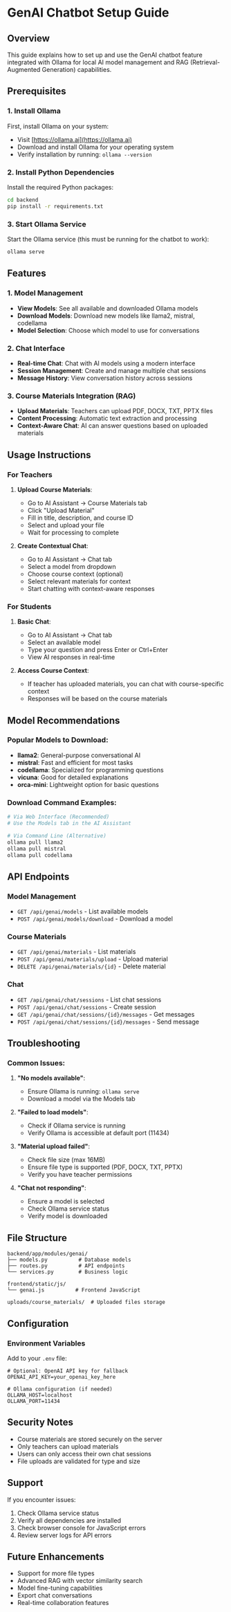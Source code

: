# GenAI Chatbot Setup Guide

## Overview
This guide explains how to set up and use the GenAI chatbot feature integrated with Ollama for local AI model management and RAG (Retrieval-Augmented Generation) capabilities.

## Prerequisites

### 1. Install Ollama
First, install Ollama on your system:
- Visit [https://ollama.ai](https://ollama.ai)
- Download and install Ollama for your operating system
- Verify installation by running: `ollama --version`

### 2. Install Python Dependencies
Install the required Python packages:
```bash
cd backend
pip install -r requirements.txt
```

### 3. Start Ollama Service
Start the Ollama service (this must be running for the chatbot to work):
```bash
ollama serve
```

## Features

### 1. Model Management
- **View Models**: See all available and downloaded Ollama models
- **Download Models**: Download new models like llama2, mistral, codellama
- **Model Selection**: Choose which model to use for conversations

### 2. Chat Interface
- **Real-time Chat**: Chat with AI models using a modern interface
- **Session Management**: Create and manage multiple chat sessions
- **Message History**: View conversation history across sessions

### 3. Course Materials Integration (RAG)
- **Upload Materials**: Teachers can upload PDF, DOCX, TXT, PPTX files
- **Content Processing**: Automatic text extraction and processing
- **Context-Aware Chat**: AI can answer questions based on uploaded materials

## Usage Instructions

### For Teachers

1. **Upload Course Materials**:
   - Go to AI Assistant → Course Materials tab
   - Click "Upload Material"
   - Fill in title, description, and course ID
   - Select and upload your file
   - Wait for processing to complete

2. **Create Contextual Chat**:
   - Go to AI Assistant → Chat tab
   - Select a model from dropdown
   - Choose course context (optional)
   - Select relevant materials for context
   - Start chatting with context-aware responses

### For Students

1. **Basic Chat**:
   - Go to AI Assistant → Chat tab
   - Select an available model
   - Type your question and press Enter or Ctrl+Enter
   - View AI responses in real-time

2. **Access Course Context**:
   - If teacher has uploaded materials, you can chat with course-specific context
   - Responses will be based on the course materials

## Model Recommendations

### Popular Models to Download:
- **llama2**: General-purpose conversational AI
- **mistral**: Fast and efficient for most tasks
- **codellama**: Specialized for programming questions
- **vicuna**: Good for detailed explanations
- **orca-mini**: Lightweight option for basic questions

### Download Command Examples:
```bash
# Via Web Interface (Recommended)
# Use the Models tab in the AI Assistant

# Via Command Line (Alternative)
ollama pull llama2
ollama pull mistral
ollama pull codellama
```

## API Endpoints

### Model Management
- `GET /api/genai/models` - List available models
- `POST /api/genai/models/download` - Download a model

### Course Materials
- `GET /api/genai/materials` - List materials
- `POST /api/genai/materials/upload` - Upload material
- `DELETE /api/genai/materials/{id}` - Delete material

### Chat
- `GET /api/genai/chat/sessions` - List chat sessions
- `POST /api/genai/chat/sessions` - Create session
- `GET /api/genai/chat/sessions/{id}/messages` - Get messages
- `POST /api/genai/chat/sessions/{id}/messages` - Send message

## Troubleshooting

### Common Issues:

1. **"No models available"**:
   - Ensure Ollama is running: `ollama serve`
   - Download a model via the Models tab

2. **"Failed to load models"**:
   - Check if Ollama service is running
   - Verify Ollama is accessible at default port (11434)

3. **"Material upload failed"**:
   - Check file size (max 16MB)
   - Ensure file type is supported (PDF, DOCX, TXT, PPTX)
   - Verify you have teacher permissions

4. **"Chat not responding"**:
   - Ensure a model is selected
   - Check Ollama service status
   - Verify model is downloaded

## File Structure

```
backend/app/modules/genai/
├── models.py          # Database models
├── routes.py          # API endpoints
└── services.py        # Business logic

frontend/static/js/
└── genai.js          # Frontend JavaScript

uploads/course_materials/  # Uploaded files storage
```

## Configuration

### Environment Variables
Add to your `.env` file:
```env
# Optional: OpenAI API key for fallback
OPENAI_API_KEY=your_openai_key_here

# Ollama configuration (if needed)
OLLAMA_HOST=localhost
OLLAMA_PORT=11434
```

## Security Notes

- Course materials are stored securely on the server
- Only teachers can upload materials
- Users can only access their own chat sessions
- File uploads are validated for type and size

## Support

If you encounter issues:
1. Check Ollama service status
2. Verify all dependencies are installed
3. Check browser console for JavaScript errors
4. Review server logs for API errors

## Future Enhancements

- Support for more file types
- Advanced RAG with vector similarity search
- Model fine-tuning capabilities
- Export chat conversations
- Real-time collaboration features
